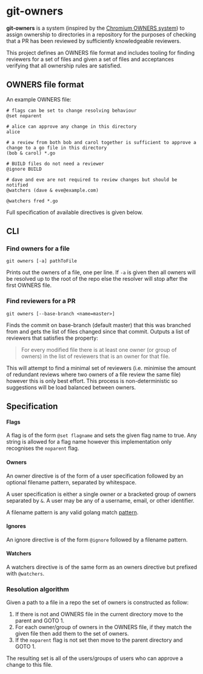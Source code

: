 # git-owners

**git-owners** is a system (inspired by the [Chromium OWNERS system](https://chromium.googlesource.com/chromium/src/+/master/docs/code_reviews.md#OWNERS-files))
to assign ownership to directories in a repository for the purposes of checking that a PR has been reviewed by sufficiently knowledgeable reviewers.

This project defines an OWNERS file format and includes tooling for finding reviewers for a set of files and given a set of files and acceptances verifying that all ownership rules are satisfied.

## OWNERS file format

An example OWNERS file:
```
# flags can be set to change resolving behaviour
@set noparent

# alice can approve any change in this directory
alice

# a review from both bob and carol together is sufficient to approve a change to a go file in this directory
(bob & carol) *.go

# BUILD files do not need a reviewer
@ignore BUILD

# dave and eve are not required to review changes but should be notified
@watchers (dave & eve@example.com)

@watchers fred *.go
```
Full specification of available directives is given below.

## CLI

### Find owners for a file
`git owners [-a] pathToFile`

Prints out the owners of a file, one per line.
If `-a` is given then all owners will be resolved up to the root of the repo else the resolver will stop after the first OWNERS file.

### Find reviewers for a PR
`git owners [--base-branch <name=master>]`

Finds the commit on base-branch (default master) that this was branched from and gets the list of files changed since that commit.
Outputs a list of reviewers that satisfies the property:
> For every modified file there is at least one owner (or group of owners) in the list of reviewers that is an owner for that file.

This will attempt to find a minimal set of reviewers (i.e. minimise the amount of redundant reviews where two owners of a file review the same file) however this is only best effort.
This process is non-deterministic so suggestions will be load balanced between owners.

## Specification

#### Flags
A flag is of the form `@set flagname` and sets the given flag name to true.
Any string is allowed for a flag name however this implementation only recognises the `noparent` flag.

#### Owners
An owner directive is of the form of a user specification followed by an optional filename pattern, separated by whitespace.

A user specification is either a single owner or a bracketed group of owners separated by `&`.
A user may be any of a username, email, or other identifier.

A filename pattern is any valid golang match [pattern](https://golang.org/pkg/path/filepath/#Match).

#### Ignores
An ignore directive is of the form `@ignore` followed by a filename pattern.

#### Watchers
A watchers directive is of the same form as an owners directive but prefixed with `@watchers`.


### Resolution algorithm

Given a path to a file in a repo the set of owners is constructed as follow:
1. If there is not and OWNERS file in the current directory move to the parent and GOTO 1.
2. For each owner/group of owners in the OWNERS file, if they match the given file then add them to the set of owners.
3. If the `noparent` flag is not set then move to the parent directory and GOTO 1.

The resulting set is all of the users/groups of users who can approve a change to this file.
